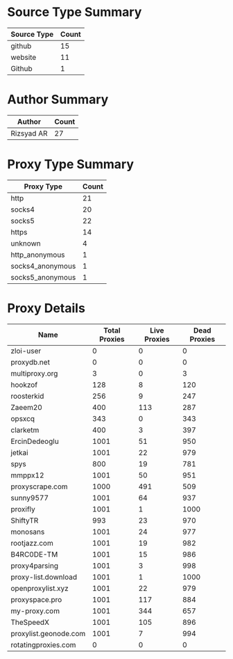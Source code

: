 # Source Type Summary

| Source Type | Count |
|-------------|-------|
| github | 15 |
| website | 11 |
| Github | 1 |


# Author Summary

| Author | Count |
|--------|-------|
| Rizsyad AR | 27 |


# Proxy Type Summary

| Proxy Type | Count |
|------------|-------|
| http | 21 |
| socks4 | 20 |
| socks5 | 22 |
| https | 14 |
| unknown | 4 |
| http_anonymous | 1 |
| socks4_anonymous | 1 |
| socks5_anonymous | 1 |


# Proxy Details

| Name | Total Proxies | Live Proxies | Dead Proxies |
|------|---------------|--------------|---------------|
| zloi-user | 0 | 0 | 0 |
| proxydb.net | 0 | 0 | 0 |
| multiproxy.org | 3 | 0 | 3 |
| hookzof | 128 | 8 | 120 |
| roosterkid | 256 | 9 | 247 |
| Zaeem20 | 400 | 113 | 287 |
| opsxcq | 343 | 0 | 343 |
| clarketm | 400 | 3 | 397 |
| ErcinDedeoglu | 1001 | 51 | 950 |
| jetkai | 1001 | 22 | 979 |
| spys | 800 | 19 | 781 |
| mmppx12 | 1001 | 50 | 951 |
| proxyscrape.com | 1000 | 491 | 509 |
| sunny9577 | 1001 | 64 | 937 |
| proxifly | 1001 | 1 | 1000 |
| ShiftyTR | 993 | 23 | 970 |
| monosans | 1001 | 24 | 977 |
| rootjazz.com | 1001 | 19 | 982 |
| B4RC0DE-TM | 1001 | 15 | 986 |
| proxy4parsing | 1001 | 3 | 998 |
| proxy-list.download | 1001 | 1 | 1000 |
| openproxylist.xyz | 1001 | 22 | 979 |
| proxyspace.pro | 1001 | 117 | 884 |
| my-proxy.com | 1001 | 344 | 657 |
| TheSpeedX | 1001 | 105 | 896 |
| proxylist.geonode.com | 1001 | 7 | 994 |
| rotatingproxies.com | 0 | 0 | 0 |
